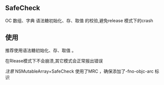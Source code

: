 ## SafeCheck

OC 数组、字典 语法糖初始化、存、取值 的校验,避免release 模式下的crash

## 使用

推荐使用语法糖初始化、存、取值  。
 
在Rlease模式下不会崩溃,其它模式会正常报出错误

*注意* NSMutableArray+SafeCheck 使用了MRC ，确保添加了-fno-objc-arc 标识
